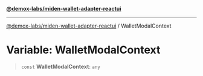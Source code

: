 [**@demox-labs/miden-wallet-adapter-reactui**](../README.md)

***

[@demox-labs/miden-wallet-adapter-reactui](../globals.md) / WalletModalContext

# Variable: WalletModalContext

> `const` **WalletModalContext**: `any`
